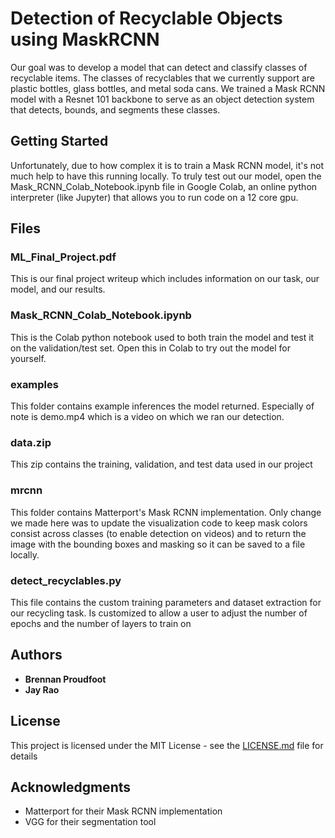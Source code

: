 # Detection of Recyclable Objects using MaskRCNN

Our goal was to develop a model that can detect and classify classes of recyclable items. The classes of recyclables that we currently support are plastic bottles, glass bottles, and metal soda cans. We trained a Mask RCNN model with a Resnet 101 backbone to serve as an object detection system that detects, bounds, and segments these classes.

## Getting Started

Unfortunately, due to how complex it is to train a Mask RCNN model, it's not much help to have this running locally. To truly test out our model, open the Mask_RCNN_Colab_Notebook.ipynb file in Google Colab, an online python interpreter (like Jupyter) that allows you to run code on a 12 core gpu.

## Files
### ML_Final_Project.pdf
This is our final project writeup which includes information on our task, our model, and our results.
### Mask_RCNN_Colab_Notebook.ipynb
This is the Colab python notebook used to both train the model and test it on the validation/test set. Open this in Colab to try out the model for yourself.
### examples
This folder contains example inferences the model returned. Especially of note is demo.mp4 which is a video on which we ran our detection. 
### data.zip
This zip contains the training, validation, and test data used in our project
### mrcnn
This folder contains Matterport's Mask RCNN implementation. Only change we made here was to update the visualization code to keep mask colors consist across classes (to enable detection on videos) and to return the image with the bounding boxes and masking so it can be saved to a file locally.
### detect_recyclables.py
This file contains the custom training parameters and dataset extraction for our recycling task. Is customized to allow a user to adjust the number of epochs and the number of layers to train on
## Authors

* **Brennan Proudfoot** 
* **Jay Rao** 

## License

This project is licensed under the MIT License - see the [LICENSE.md](LICENSE.md) file for details

## Acknowledgments

* Matterport for their Mask RCNN implementation
* VGG for their segmentation tool
